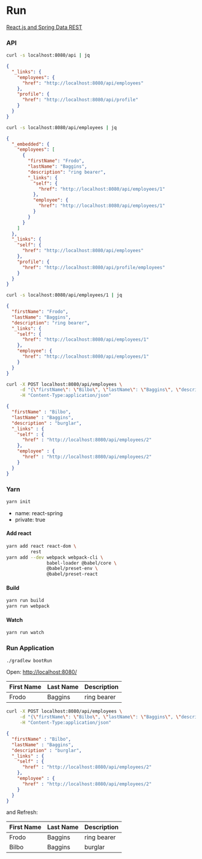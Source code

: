 # Run

[React.js and Spring Data REST](https://spring.io/guides/tutorials/react-and-spring-data-rest/)

### API

```bash
curl -s localhost:8080/api | jq
```

```json
{
  "_links": {
    "employees": {
      "href": "http://localhost:8080/api/employees"
    },
    "profile": {
      "href": "http://localhost:8080/api/profile"
    }
  }
}
```

```bash
curl -s localhost:8080/api/employees | jq
```

```json
{
  "_embedded": {
    "employees": [
      {
        "firstName": "Frodo",
        "lastName": "Baggins",
        "description": "ring bearer",
        "_links": {
          "self": {
            "href": "http://localhost:8080/api/employees/1"
          },
          "employee": {
            "href": "http://localhost:8080/api/employees/1"
          }
        }
      }
    ]
  },
  "_links": {
    "self": {
      "href": "http://localhost:8080/api/employees"
    },
    "profile": {
      "href": "http://localhost:8080/api/profile/employees"
    }
  }
}
```

```bash
curl -s localhost:8080/api/employees/1 | jq
```

```json
{
  "firstName": "Frodo",
  "lastName": "Baggins",
  "description": "ring bearer",
  "_links": {
    "self": {
      "href": "http://localhost:8080/api/employees/1"
    },
    "employee": {
      "href": "http://localhost:8080/api/employees/1"
    }
  }
}
```

```bash
curl -X POST localhost:8080/api/employees \
     -d "{\"firstName\": \"Bilbo\", \"lastName\": \"Baggins\", \"description\": \"burglar\"}" \
     -H "Content-Type:application/json"
```

```json
{
  "firstName" : "Bilbo",
  "lastName" : "Baggins",
  "description" : "burglar",
  "_links" : {
    "self" : {
      "href" : "http://localhost:8080/api/employees/2"
    },
    "employee" : {
      "href" : "http://localhost:8080/api/employees/2"
    }
  }
}
```

### Yarn

```bash
yarn init
```

- name: react-spring
- private: true

#### Add react

```bash
yarn add react react-dom \
         rest
yarn add --dev webpack webpack-cli \
               babel-loader @babel/core \
               @babel/preset-env \
               @babel/preset-react
```

#### Build

```bash
yarn run build
yarn run webpack
```

#### Watch

```bash
yarn run watch
```

### Run Application

```bash
./gradlew bootRun
```

Open: [http://localhost:8080/](http://localhost:8080/)

| First Name | Last Name | Description  |
|------------|-----------|--------------|
| Frodo      | Baggins   | ring bearer  |

```bash
curl -X POST localhost:8080/api/employees \
     -d "{\"firstName\": \"Bilbo\", \"lastName\": \"Baggins\", \"description\": \"burglar\"}" \
     -H "Content-Type:application/json"
```

```json
{
  "firstName" : "Bilbo",
  "lastName" : "Baggins",
  "description" : "burglar",
  "_links" : {
    "self" : {
      "href" : "http://localhost:8080/api/employees/2"
    },
    "employee" : {
      "href" : "http://localhost:8080/api/employees/2"
    }
  }
}
```

and Refresh:

| First Name | Last Name | Description  |
|------------|-----------|--------------|
| Frodo      | Baggins   | ring bearer  |
| Bilbo      | Baggins   | burglar      |

